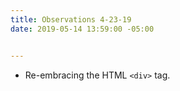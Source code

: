```yaml
---
title: Observations 4-23-19
date: 2019-05-14 13:59:00 -05:00


---
```


- Re-embracing the HTML `<div>` tag.